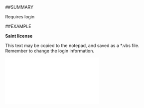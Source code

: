 

##SUMMARY

Requires login


##EXAMPLE

**Saint license**

This text may be copied to the notepad, and saved as a *.vbs file. Remember to change the login information.

![](../../Examples/vbs/SOSettings.SaintLicense.vbs.txt)





